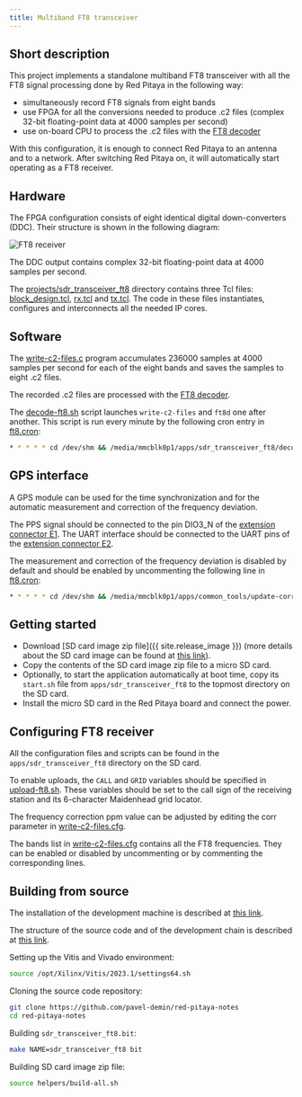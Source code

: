 ```yaml
---
title: Multiband FT8 transceiver
---
```


## Short description

This project implements a standalone multiband FT8 transceiver with all the FT8 signal processing done by Red Pitaya in the following way:

- simultaneously record FT8 signals from eight bands
- use FPGA for all the conversions needed to produce .c2 files (complex 32-bit floating-point data at 4000 samples per second)
- use on-board CPU to process the .c2 files with the [FT8 decoder](https://github.com/pavel-demin/ft8d)

With this configuration, it is enough to connect Red Pitaya to an antenna and to a network. After switching Red Pitaya on, it will automatically start operating as a FT8 receiver.

## Hardware

The FPGA configuration consists of eight identical digital down-converters (DDC). Their structure is shown in the following diagram:

![FT8 receiver](/img/sdr-receiver-ft8.png)

The DDC output contains complex 32-bit floating-point data at 4000 samples per second.

The [projects/sdr_transceiver_ft8](https://github.com/pavel-demin/red-pitaya-notes/tree/master/projects/sdr_transceiver_ft8) directory contains three Tcl files: [block_design.tcl](https://github.com/pavel-demin/red-pitaya-notes/blob/master/projects/sdr_transceiver_ft8/block_design.tcl), [rx.tcl](https://github.com/pavel-demin/red-pitaya-notes/blob/master/projects/sdr_transceiver_ft8/rx.tcl) and [tx.tcl](https://github.com/pavel-demin/red-pitaya-notes/blob/master/projects/sdr_transceiver_ft8/tx.tcl). The code in these files instantiates, configures and interconnects all the needed IP cores.

## Software

The [write-c2-files.c](https://github.com/pavel-demin/red-pitaya-notes/tree/master/projects/sdr_transceiver_ft8/app/write-c2-files.c) program accumulates 236000 samples at 4000 samples per second for each of the eight bands and saves the samples to eight .c2 files.

The recorded .c2 files are processed with the [FT8 decoder](https://github.com/pavel-demin/ft8d).

The [decode-ft8.sh](https://github.com/pavel-demin/red-pitaya-notes/tree/master/projects/sdr_transceiver_ft8/app/decode-ft8.sh) script launches `write-c2-files` and `ft8d` one after another. This script is run every minute by the following cron entry in [ft8.cron](https://github.com/pavel-demin/red-pitaya-notes/tree/master/projects/sdr_transceiver_ft8/app/ft8.cron):

```bash
* * * * * cd /dev/shm && /media/mmcblk0p1/apps/sdr_transceiver_ft8/decode-ft8.sh >> decode-ft8.log 2>&1 &
```

## GPS interface

A GPS module can be used for the time synchronization and for the automatic measurement and correction of the frequency deviation.

The PPS signal should be connected to the pin DIO3_N of the [extension connector E1](https://redpitaya.readthedocs.io/en/latest/developerGuide/hardware/125-14/extent.html#extension-connector-e1). The UART interface should be connected to the UART pins of the [extension connector E2](https://redpitaya.readthedocs.io/en/latest/developerGuide/hardware/125-14/extent.html#extension-connector-e2).

The measurement and correction of the frequency deviation is disabled by default and should be enabled by uncommenting the following line in [ft8.cron](https://github.com/pavel-demin/red-pitaya-notes/tree/master/projects/sdr_transceiver_ft8/app/ft8.cron):

```bash
* * * * * cd /dev/shm && /media/mmcblk0p1/apps/common_tools/update-corr.sh 125 >> update-corr.log 2>&1 &
```

## Getting started

- Download [SD card image zip file]({{ site.release_image }}) (more details about the SD card image can be found at [this link](/alpine/)).
- Copy the contents of the SD card image zip file to a micro SD card.
- Optionally, to start the application automatically at boot time, copy its `start.sh` file from `apps/sdr_transceiver_ft8` to the topmost directory on the SD card.
- Install the micro SD card in the Red Pitaya board and connect the power.

## Configuring FT8 receiver

All the configuration files and scripts can be found in the `apps/sdr_transceiver_ft8` directory on the SD card.

To enable uploads, the `CALL` and `GRID` variables should be specified in [upload-ft8.sh](https://github.com/pavel-demin/red-pitaya-notes/tree/master/projects/sdr_transceiver_ft8/app/upload-ft8.sh#L4-L5). These variables should be set to the call sign of the receiving station and its 6-character Maidenhead grid locator.

The frequency correction ppm value can be adjusted by editing the corr parameter in [write-c2-files.cfg](https://github.com/pavel-demin/red-pitaya-notes/tree/master/projects/sdr_transceiver_ft8/app/write-c2-files.cfg).

The bands list in [write-c2-files.cfg](https://github.com/pavel-demin/red-pitaya-notes/tree/master/projects/sdr_transceiver_ft8/app/write-c2-files.cfg) contains all the FT8 frequencies. They can be enabled or disabled by uncommenting or by commenting the corresponding lines.

## Building from source

The installation of the development machine is described at [this link](/development-machine/).

The structure of the source code and of the development chain is described at [this link](/led-blinker/).

Setting up the Vitis and Vivado environment:

```bash
source /opt/Xilinx/Vitis/2023.1/settings64.sh
```

Cloning the source code repository:

```bash
git clone https://github.com/pavel-demin/red-pitaya-notes
cd red-pitaya-notes
```

Building `sdr_transceiver_ft8.bit`:

```bash
make NAME=sdr_transceiver_ft8 bit
```

Building SD card image zip file:

```bash
source helpers/build-all.sh
```
